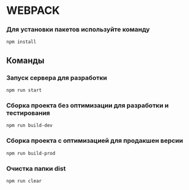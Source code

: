 # WEBPACK

### Для установки пакетов используйте команду
```
npm install
```

## Команды

### Запуск сервера для разработки
```shell
npm run start
```

### Сборка проекта без оптимизации для разработки и тестирования
```shell
npm run build-dev
```

### Сборка проекта с оптимизацией для продакшен версии
```shell
npm run build-prod
```

### Очистка папки dist
```shell
npm run clear
```
